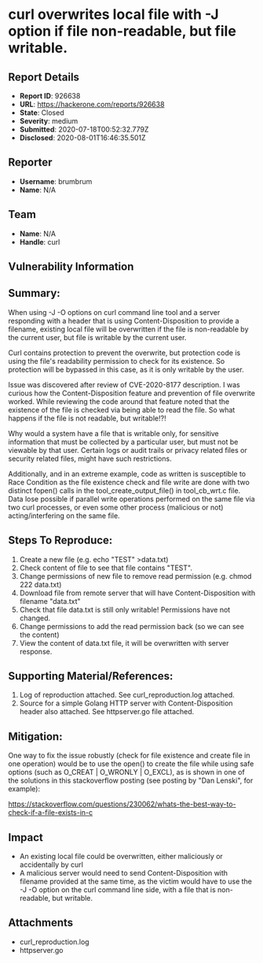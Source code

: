 # curl overwrites local file with -J option if file non-readable, but file writable.

## Report Details
- **Report ID**: 926638
- **URL**: https://hackerone.com/reports/926638
- **State**: Closed
- **Severity**: medium
- **Submitted**: 2020-07-18T00:52:32.779Z
- **Disclosed**: 2020-08-01T16:46:35.501Z

## Reporter
- **Username**: brumbrum
- **Name**: N/A

## Team
- **Name**: N/A
- **Handle**: curl

## Vulnerability Information
## Summary:

When using -J -O options on curl command line tool and a server responding with a header that is using Content-Disposition to provide a filename, existing local file will be overwritten if the file is non-readable by the current user, but file is writable by the current user.

Curl contains protection to prevent the overwrite, but protection code is using the file's readability permission to check for its existence.  So protection will be bypassed in this case, as it is only writable by the user.

Issue was discovered after review of CVE-2020-8177 description. I was curious how the Content-Disposition feature and prevention of file overwrite worked.  While reviewing the code around that feature noted that the existence of the file is checked via being able to read the file.  So what happens if the file is not readable, but writable!?!

Why would a system have a file that is writable only, for sensitive information that must be collected by a particular user, but must not be viewable by that user.  Certain logs or audit trails or privacy related files or security related files, might have such restrictions.

Additionally, and in an extreme example, code as written is susceptible to Race Condition as the file existence check and file write are done with two distinct fopen() calls in the tool_create_output_file() in tool_cb_wrt.c file.  Data lose possible if parallel write operations performed on the same file via two curl processes, or even some other process (malicious or not) acting/interfering on the same file.


## Steps To Reproduce:
1. Create a new file (e.g. echo "TEST" >data.txt)
2. Check content of file to see that file contains "TEST".
3. Change permissions of new file to remove read permission (e.g. chmod 222 data.txt)
4. Download file from remote server that will have Content-Disposition with filename "data.txt"
5. Check that file data.txt is still only writable! Permissions have not changed.
6. Change permissions to add the read permission back (so we can see the content)
7. View the content of data.txt file, it will be overwritten with server response.

## Supporting Material/References:

1. Log of reproduction attached. See curl_reproduction.log attached.
2. Source for a simple Golang HTTP server with Content-Disposition header also attached.  See httpserver.go file attached.


## Mitigation:

One way to fix the issue robustly (check for file existence and create file in one operation) would be to use the open() to create the file while using safe options (such as O_CREAT | O_WRONLY | O_EXCL), as is shown in one of the solutions in this stackoverflow posting (see posting by "Dan Lenski", for example):

https://stackoverflow.com/questions/230062/whats-the-best-way-to-check-if-a-file-exists-in-c

## Impact

- An existing local file could be overwritten, either maliciously or accidentally by curl
- A malicious server would need to send Content-Disposition with filename provided at the same time, as the victim would have to use the -J -O option on the curl command line side, with a file that is non-readable, but writable.

## Attachments
- curl_reproduction.log
- httpserver.go
